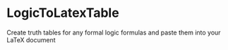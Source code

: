 # LogicToLatexTable
Create truth tables for any formal logic formulas and paste them into your LaTeX document
